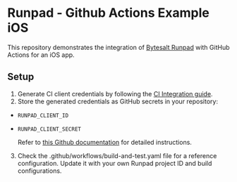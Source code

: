 # Runpad - Github Actions Example iOS

This repository demonstrates the integration of [Bytesalt Runpad](https://bytesalt.com/) with GitHub Actions for an iOS app.

## Setup

1. Generate CI client credentials by following the [CI Integration guide](https://bytesalt.com/docs/runpad/ci-integration/generate-ci-client-credentials).
2. Store the generated credentials as GitHub secrets in your repository:

- `RUNPAD_CLIENT_ID`
- `RUNPAD_CLIENT_SECRET`

  Refer to [this Github documentation](https://docs.github.com/en/actions/security-guides/using-secrets-in-github-actions#creating-secrets-for-a-repository) for detailed instructions.

3. Check the .github/workflows/build-and-test.yaml file for a reference configuration. Update it with your own Runpad project ID and build configurations.
